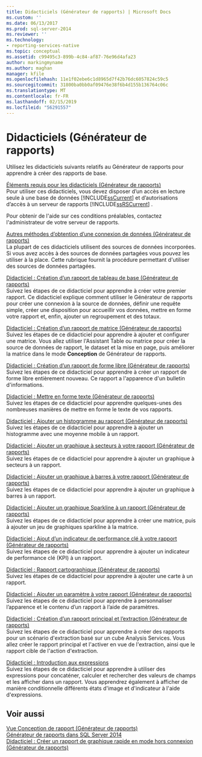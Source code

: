 ```yaml
---
title: Didacticiels (Générateur de rapports) | Microsoft Docs
ms.custom: ''
ms.date: 06/13/2017
ms.prod: sql-server-2014
ms.reviewer: ''
ms.technology:
- reporting-services-native
ms.topic: conceptual
ms.assetid: c99495c3-899b-4c84-af87-76e96d4afa23
author: markingmyname
ms.author: maghan
manager: kfile
ms.openlocfilehash: 11e1f02ebe6c1d8965d7f42b76dc6057824c59c5
ms.sourcegitcommit: 31800ba0bb0af09476e38f6b4d155b136764c06c
ms.translationtype: MT
ms.contentlocale: fr-FR
ms.lasthandoff: 02/15/2019
ms.locfileid: "56291557"
---
```

# <a name="tutorials-report-builder"></a>Didacticiels (Générateur de rapports)
  Utilisez les didacticiels suivants relatifs au Générateur de rapports pour apprendre à créer des rapports de base.  
  
 [Éléments requis pour les didacticiels &#40;Générateur de rapports&#41;](prerequisites-for-tutorials-report-builder.md)  
 Pour utiliser ces didacticiels, vous devez disposer d’un accès en lecture seule à une base de données [!INCLUDE[ssCurrent](../includes/sscurrent-md.md)] et d’autorisations d’accès à un serveur de rapports [!INCLUDE[ssRSCurrent](../includes/ssrscurrent-md.md)] .  
  
 Pour obtenir de l'aide sur ces conditions préalables, contactez l'administrateur de votre serveur de rapports.  
  
 [Autres méthodes d’obtention d’une connexion de données &#40;Générateur de rapports&#41;](alternative-ways-to-get-a-data-connection-report-builder.md)  
 La plupart de ces didacticiels utilisent des sources de données incorporées. Si vous avez accès à des sources de données partagées vous pouvez les utiliser à la place. Cette rubrique fournit la procédure permettant d'utiliser des sources de données partagées.  
  
 [Didacticiel : Création d’un rapport de tableau de base &#40;Générateur de rapports&#41;](tutorial-creating-a-basic-table-report-report-builder.md)  
 Suivez les étapes de ce didacticiel pour apprendre à créer votre premier rapport. Ce didacticiel explique comment utiliser le Générateur de rapports pour créer une connexion à la source de données, définir une requête simple, créer une disposition pour accueillir vos données, mettre en forme votre rapport et, enfin, ajouter un regroupement et des totaux.  
  
 [Didacticiel : Création d’un rapport de matrice &#40;Générateur de rapports&#41;](tutorial-creating-a-matrix-report-report-builder.md)  
 Suivez les étapes de ce didacticiel pour apprendre à ajouter et configurer une matrice. Vous allez utiliser l'Assistant Table ou matrice pour créer la source de données de rapport, le dataset et la mise en page, puis améliorer la matrice dans le mode **Conception** de Générateur de rapports.  
  
 [Didacticiel : Création d’un rapport de forme libre &#40;Générateur de rapports&#41;](tutorial-creating-a-free-form-report-report-builder.md)  
 Suivez les étapes de ce didacticiel pour apprendre à créer un rapport de forme libre entièrement nouveau. Ce rapport a l'apparence d'un bulletin d'informations.  
  
 [Didacticiel : Mettre en forme texte &#40;Générateur de rapports&#41;](tutorial-format-text-report-builder.md)  
 Suivez les étapes de ce didacticiel pour apprendre quelques-unes des nombreuses manières de mettre en forme le texte de vos rapports.  
  
 [Didacticiel : Ajouter un histogramme au rapport &#40;Générateur de rapports&#41;](tutorial-add-a-column-chart-to-your-report-report-builder.md)  
 Suivez les étapes de ce didacticiel pour apprendre à ajouter un histogramme avec une moyenne mobile à un rapport.  
  
 [Didacticiel : Ajouter un graphique à secteurs à votre rapport &#40;Générateur de rapports&#41;](tutorial-add-a-pie-chart-to-your-report-report-builder.md)  
 Suivez les étapes de ce didacticiel pour apprendre à ajouter un graphique à secteurs à un rapport.  
  
 [Didacticiel : Ajouter un graphique à barres à votre rapport &#40;Générateur de rapports&#41;](tutorial-add-a-bar-chart-to-your-report-report-builder.md)  
 Suivez les étapes de ce didacticiel pour apprendre à ajouter un graphique à barres à un rapport.  
  
 [Didacticiel : Ajouter un graphique Sparkline à un rapport &#40;Générateur de rapports&#41;](tutorial-add-a-sparkline-to-your-report-report-builder.md)  
 Suivez les étapes de ce didacticiel pour apprendre à créer une matrice, puis à ajouter un jeu de graphiques sparkline à la matrice.  
  
 [Didacticiel : Ajout d’un indicateur de performance clé à votre rapport &#40;Générateur de rapports&#41;](tutorial-adding-a-kpi-to-your-report-report-builder.md)  
 Suivez les étapes de ce didacticiel pour apprendre à ajouter un indicateur de performance clé (KPI) à un rapport.  
  
 [Didacticiel : Rapport cartographique &#40;Générateur de rapports&#41;](tutorial-map-report-report-builder.md)  
 Suivez les étapes de ce didacticiel pour apprendre à ajouter une carte à un rapport.  
  
 [Didacticiel : Ajouter un paramètre à votre rapport &#40;Générateur de rapports&#41;](tutorial-add-a-parameter-to-your-report-report-builder.md)  
 Suivez les étapes de ce didacticiel pour apprendre à personnaliser l’apparence et le contenu d’un rapport à l’aide de paramètres.  
  
 [Didacticiel : Création d’un rapport principal et l’extraction &#40;Générateur de rapports&#41;](tutorial-creating-drillthrough-and-main-reports-report-builder.md)  
 Suivez les étapes de ce didacticiel pour apprendre à créer des rapports pour un scénario d'extraction basé sur un cube Analysis Services. Vous allez créer le rapport principal et l'activer en vue de l'extraction, ainsi que le rapport cible de l'action d'extraction.  
  
 [Didacticiel : Introduction aux expressions](tutorial-introducing-expressions.md)  
 Suivez les étapes de ce didacticiel pour apprendre à utiliser des expressions pour concaténer, calculer et rechercher des valeurs de champs et les afficher dans un rapport. Vous apprendrez également à afficher de manière conditionnelle différents états d'image et d'indicateur à l'aide d'expressions.  
  
## <a name="see-also"></a>Voir aussi  
 [Vue Conception de rapport &#40;Générateur de rapports&#41;](report-builder/report-design-view-report-builder.md)   
 [Générateur de rapports dans SQL Server 2014](report-builder/report-builder-in-sql-server-2016.md)   
 [Didacticiel : Créer un rapport de graphique rapide en mode hors connexion &#40;Générateur de rapports&#41;](report-builder/tutorial-create-a-quick-chart-report-offline-report-builder.md)  
  
  
